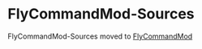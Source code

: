 # FlyCommandMod-Sources

FlyCommandMod-Sources moved to [FlyCommandMod](https://github.com/hamusuke0323/FlyCommandMod)
